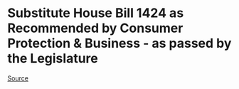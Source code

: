 # Substitute House Bill 1424 as Recommended by Consumer Protection & Business - as passed by the Legislature

[Source](http://lawfilesext.leg.wa.gov/biennium/2021-22/Xml/Bills/House%20Passed%20Legislature/1424-S.PL.xml)
